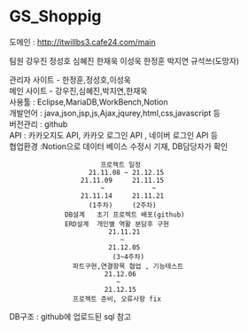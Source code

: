 # GS_Shoppig
도메인 : http://itwillbs3.cafe24.com/main

팀원
강우진 정성호 심혜진 한재욱 이성욱 한정훈 박지연 규석쓰(도망자)

관리자 사이트 - 한정훈,정성호,이성욱  <br>
메인 사이트 - 강우진,심혜진,박지연,한재욱<br>
사용툴 : Eclipse,MariaDB,WorkBench,Notion<br>
개발언어 : java,json,jsp,js,Ajax,jqurey,html,css,javascript 등<br>
버전관리 : github<br>
API : 카카오지도 API, 카카오 로그인 API , 네이버 로그인 API 등<br>
협업환경 :Notion으로 데이터 베이스 수정시 기재, DB담당자가 확인 <br>


                           프로젝트 일정 
                        21.11.08 ~ 21.12.15
                      21.11.09     21.11.15             
                           ~            ~
                      21.11.14     21.11.21
                        (1주차)     (2주차)
                  DB설계   초기 프로젝트 배포(github)
                  ERD설계  개인별 역활 분담후 구현
                             21.11.21
                                ~
                             21.12.05
                              (3~4주차)
                    파트구현,연결항목 협업 , 기능테스트
                            21.12.06 
                               ~
                            21.12.15 
                    프로젝트 준비, 오류사항 fix


DB구조 : github에 업로드된 sql 참고
